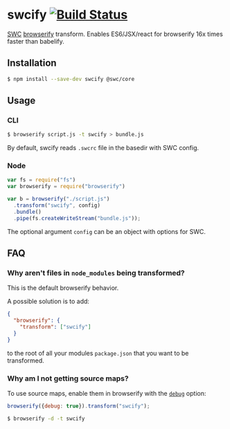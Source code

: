 # swcify [![Build Status](https://travis-ci.org/swc/swcify.svg?branch=master)](https://travis-ci.org/swc/swcify)

[SWC](https://github.com/swc-project/swc) [browserify](https://github.com/substack/node-browserify) transform. Enables ES6/JSX/react for browserify 16x times faster than babelify.

## Installation

```sh
$ npm install --save-dev swcify @swc/core
```

## Usage

### CLI

```sh
$ browserify script.js -t swcify > bundle.js
```

By default, swcify reads `.swcrc` file in the basedir with SWC config.

### Node

```javascript
var fs = require("fs")
var browserify = require("browserify")

var b = browserify("./script.js")
  .transform("swcify", config)
  .bundle()
  .pipe(fs.createWriteStream("bundle.js"));
```

The optional argument `config` can be an object with options for SWC.


## FAQ

### Why aren't files in `node_modules` being transformed?

This is the default browserify behavior.

A possible solution is to add:

```json
{
  "browserify": {
    "transform": ["swcify"]
  }
}
```

to the root of all your modules `package.json` that you want to be transformed.


### Why am I not getting source maps?

To use source maps, enable them in browserify with the [`debug`](https://github.com/substack/node-browserify#browserifyfiles--opts) option:

```js
browserify({debug: true}).transform("swcify");
```

```sh
$ browserify -d -t swcify
```
